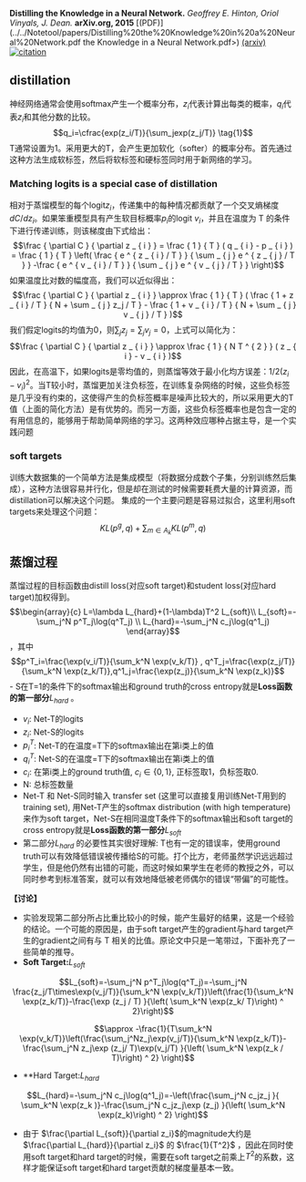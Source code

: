 **Distilling the Knowledge in a Neural Network.** *Geoffrey E. Hinton, Oriol Vinyals, J. Dean.* **arXiv.org, 2015** [(PDF)](../../Notetool/papers/Distilling%20the%20Knowledge%20in%20a%20Neural%20Network.pdf the Knowledge in a Neural Network.pdf>)  [(arxiv)]()[![citation](https://img.shields.io/badge/dynamic/json?label=citation&query=citationCount&url=https%3A%2F%2Fapi.semanticscholar.org%2Fgraph%2Fv1%2Fpaper%2F0c908739fbff75f03469d13d4a1a07de3414ee19%3Ffields%3DcitationCount)](https://www.semanticscholar.org/paper/0c908739fbff75f03469d13d4a1a07de3414ee19)
## distillation

神经网络通常会使用softmax产生一个概率分布，$z_i$代表计算出每类的概率，$q_i$代表$z_i$和其他分数的比较。$$q_i=\cfrac{exp(z_i/T)}{\sum_jexp(z_j/T)} \tag{1}$$T通常设置为1。采用更大的T，会产生更加软化（softer）的概率分布。首先通过这种方法生成软标签，然后将软标签和硬标签同时用于新网络的学习。

###  Matching logits is a special case of distillation

相对于蒸馏模型的每个logit$z_i$，传递集中的每种情况都贡献了一个交叉熵梯度$dC / dz_i$。如果笨重模型具有产生软目标概率$p_i$的logit $v_i$，并且在温度为 T 的条件下进行传递训练，则该梯度由下式给出：
$$\frac { \partial C } { \partial z _ { i } } = \frac { 1 } { T } ( q _ { i } - p _ { i } ) = \frac { 1 } { T } \left( \frac { e ^ { z _ { i } / T } } { \sum _ { j } e ^ { z _ { j } / T } } -\frac { e ^ { v _ { i } / T } } { \sum _ { j } e ^ { v _ { j } / T } } \right)$$
如果温度比对数的幅度高，我们可以近似得出：
$$\frac { \partial C } { \partial z _ { i } } \approx \frac { 1 } { T } ( \frac { 1 + z _ { i } / T } { N + \sum _ { j } z_j / T } - \frac { 1 + v _ { i } / T } { N + \sum _ { j } v _ { j } / T } )$$
我们假定logits的均值为0，则$\sum_jz_j=\sum_jv_j=0$，上式可以简化为：
$$\frac { \partial C } { \partial z _ { i } } \approx \frac { 1 } { N T ^ { 2 } } ( z _ { i } - v _ { i } )$$
因此，在高温下，如果logits是零均值的，则蒸馏等效于最小化均方误差：$1/2(z_i -v_i)^2$。当T较小时，蒸馏更加关注负标签，在训练复杂网络的时候，这些负标签是几乎没有约束的，这使得产生的负标签概率是噪声比较大的，所以采用更大的T值（上面的简化方法）是有优势的。而另一方面，这些负标签概率也是包含一定的有用信息的，能够用于帮助简单网络的学习。这两种效应哪种占据主导，是一个实践问题
###  soft targets

训练大数据集的一个简单方法是集成模型（将数据分成数个子集，分别训练然后集成），这种方法很容易并行化，但是却在测试的时候需要耗费大量的计算资源，而distillation可以解决这个问题。
集成的一个主要问题是容易过拟合，这里利用soft targets来处理这个问题：
$$K L ( p ^ { g } , q ) + \sum _ { m \in A _ { k } } K L ( p ^ { m } , q ) $$
##  蒸馏过程
蒸馏过程的目标函数由distill loss(对应soft target)和student loss(对应hard target)加权得到。$$\begin{array}{c}
L=\lambda L_{hard}+(1-\lambda)T^2 L_{soft}\\
L_{soft}=-\sum_j^N p^T_j\log(q^T_j) \\
L_{hard}=-\sum_j^N c_j\log(q^1_j)
\end{array}$$，其中$$p^T_i=\frac{\exp(v_i/T)}{\sum_k^N \exp(v_k/T)} , q^T_j=\frac{\exp(z_j/T)}{\sum_k^N \exp(z_k/T)},q^1_j=\frac{\exp(z_j)}{\sum_k^N \exp(z_k)}$$- S在T=1的条件下的softmax输出和ground truth的cross entropy就是**Loss函数的第一部分**$L_{hard}$ 。
- $v_i$: Net-T的logits
- $z_i$: Net-S的logits
- $p^T_i$: Net-T的在温度=T下的softmax输出在第i类上的值
- $q^T_i:$ Net-S的在温度=T下的softmax输出在第i类上的值
- $c_i$: 在第i类上的ground truth值, $c_i\in\{0,1\},$ 正标签取1，负标签取0.
- N: 总标签数量
- Net-T 和 Net-S同时输入 transfer set (这里可以直接复用训练Net-T用到的training set), 用Net-T产生的softmax distribution (with high temperature) 来作为soft target，Net-S在相同温度T条件下的softmax输出和soft target的cross entropy就是**Loss函数的第一部分**$L_{soft}$
- 第二部分$L_{hard}$ 的必要性其实很好理解: T也有一定的错误率，使用ground truth可以有效降低错误被传播给S的可能。打个比方，老师虽然学识远远超过学生，但是他仍然有出错的可能，而这时候如果学生在老师的教授之外，可以同时参考到标准答案，就可以有效地降低被老师偶尔的错误“带偏”的可能性。

**【讨论】**
- 实验发现第二部分所占比重比较小的时候，能产生最好的结果，这是一个经验的结论。一个可能的原因是，由于soft target产生的gradient与hard target产生的gradient之间有与 T 相关的比值。原论文中只是一笔带过，下面补充了一些简单的推导。
- **Soft Target:**$L_{soft}$

$$L_{soft}=-\sum_j^N p^T_j\log(q^T_j)=-\sum_j^N \frac{z_j/T\times\exp(v_j/T)}{\sum_k^N \exp(v_k/T)}\left(\frac{1}{\sum_k^N \exp(z_k/T)}-\frac{\exp (z_j / T) }{\left( \sum_k^N \exp(z_k/ T)\right) ^ 2}\right)$$

$$\approx -\frac{1}{T\sum_k^N \exp(v_k/T)}\left(\frac{\sum_j^Nz_j\exp(v_j/T)}{\sum_k^N \exp(z_k/T)}-\frac{\sum_j^N z_j\exp (z_j/ T)\exp(v_j/T) }{\left( \sum_k^N \exp(z_k / T)\right) ^ 2} \right)$$

- **Hard Target:$L_{hard}$

$$L_{hard}=-\sum_j^N c_j\log(q^1_j)=-\left(\frac{\sum_j^N c_jz_j }{ \sum_k^N \exp(z_k )}-\frac{\sum_j^N c_jz_j\exp (z_j) }{\left( \sum_k^N \exp(z_k)\right) ^ 2} \right)$$

- 由于 $\frac{\partial L_{soft}}{\partial z_i}$的magnitude大约是 $\frac{\partial L_{hard}}{\partial z_i}$ 的 $\frac{1}{T^2}$ ，因此在同时使用soft target和hard target的时候，需要在soft target之前乘上$T^{2}$的系数，这样才能保证soft target和hard target贡献的梯度量基本一致。 